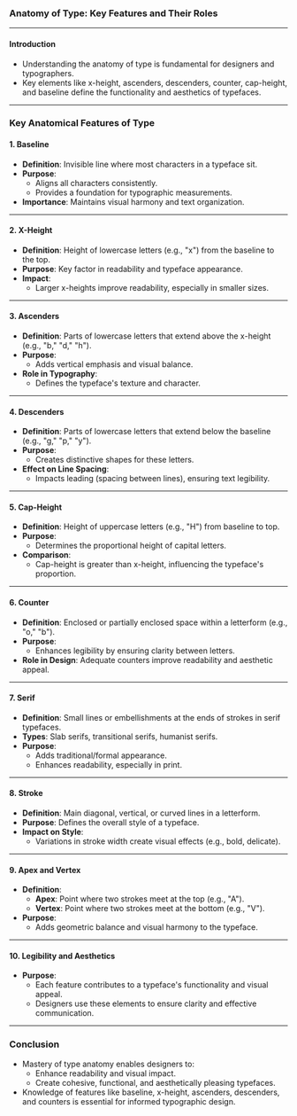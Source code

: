 ### **Anatomy of Type: Key Features and Their Roles**  

---

#### **Introduction**
- Understanding the anatomy of type is fundamental for designers and typographers.  
- Key elements like x-height, ascenders, descenders, counter, cap-height, and baseline define the functionality and aesthetics of typefaces.

---

### **Key Anatomical Features of Type**  

#### **1. Baseline**
- **Definition**: Invisible line where most characters in a typeface sit.  
- **Purpose**:  
  - Aligns all characters consistently.  
  - Provides a foundation for typographic measurements.  
- **Importance**: Maintains visual harmony and text organization.  

---

#### **2. X-Height**
- **Definition**: Height of lowercase letters (e.g., "x") from the baseline to the top.  
- **Purpose**: Key factor in readability and typeface appearance.  
- **Impact**:  
  - Larger x-heights improve readability, especially in smaller sizes.

---

#### **3. Ascenders**
- **Definition**: Parts of lowercase letters that extend above the x-height (e.g., "b," "d," "h").  
- **Purpose**:  
  - Adds vertical emphasis and visual balance.  
- **Role in Typography**:  
  - Defines the typeface's texture and character.  

---

#### **4. Descenders**
- **Definition**: Parts of lowercase letters that extend below the baseline (e.g., "g," "p," "y").  
- **Purpose**:  
  - Creates distinctive shapes for these letters.  
- **Effect on Line Spacing**:  
  - Impacts leading (spacing between lines), ensuring text legibility.  

---

#### **5. Cap-Height**
- **Definition**: Height of uppercase letters (e.g., "H") from baseline to top.  
- **Purpose**:  
  - Determines the proportional height of capital letters.  
- **Comparison**:  
  - Cap-height is greater than x-height, influencing the typeface's proportion.  

---

#### **6. Counter**
- **Definition**: Enclosed or partially enclosed space within a letterform (e.g., "o," "b").  
- **Purpose**:  
  - Enhances legibility by ensuring clarity between letters.  
- **Role in Design**: Adequate counters improve readability and aesthetic appeal.  

---

#### **7. Serif**
- **Definition**: Small lines or embellishments at the ends of strokes in serif typefaces.  
- **Types**: Slab serifs, transitional serifs, humanist serifs.  
- **Purpose**:  
  - Adds traditional/formal appearance.  
  - Enhances readability, especially in print.  

---

#### **8. Stroke**
- **Definition**: Main diagonal, vertical, or curved lines in a letterform.  
- **Purpose**: Defines the overall style of a typeface.  
- **Impact on Style**:  
  - Variations in stroke width create visual effects (e.g., bold, delicate).  

---

#### **9. Apex and Vertex**
- **Definition**:  
  - **Apex**: Point where two strokes meet at the top (e.g., "A").  
  - **Vertex**: Point where two strokes meet at the bottom (e.g., "V").  
- **Purpose**:  
  - Adds geometric balance and visual harmony to the typeface.  

---

#### **10. Legibility and Aesthetics**
- **Purpose**:  
  - Each feature contributes to a typeface's functionality and visual appeal.  
  - Designers use these elements to ensure clarity and effective communication.  

---

### **Conclusion**
- Mastery of type anatomy enables designers to:  
  - Enhance readability and visual impact.  
  - Create cohesive, functional, and aesthetically pleasing typefaces.  
- Knowledge of features like baseline, x-height, ascenders, descenders, and counters is essential for informed typographic design.  